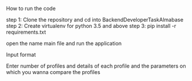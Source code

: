 How to run the code

step 1: Clone the repository and cd into BackendDeveloperTaskAlmabase
step 2: Create virtualenv for python 3.5 and above
step 3: pip install -r requirements.txt

open the name main file and run the application

Input format

Enter number of profiles and details of each profile and the parameters on which you wanna compare the profiles


 
